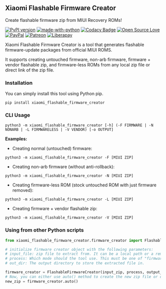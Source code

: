 ## Xiaomi Flashable Firmware Creator

Create flashable firmware zip from MIUI Recovery ROMs!

[![PyPI version](https://badge.fury.io/py/xiaomi-flashable-firmware-creator.svg)](https://pypi.org/project/xiaomi-flashable-firmware-creator/)
[![made-with-python](https://img.shields.io/badge/Made%20with-Python%203-3776AB?style=flat\&labelColor=3776AB\&logo=python\&logoColor=white\&link=https://www.python.org/)](https://www.python.org/)
[![Codacy Badge](https://app.codacy.com/project/badge/Grade/9c1f6cee01b74ef8a2fd0f0c787596a8)](https://www.codacy.com/gh/XiaomiFirmwareUpdater/xiaomi-flashable-firmware-creator.py/dashboard?utm_source=github.com\&utm_medium=referral\&utm_content=XiaomiFirmwareUpdater/xiaomi-flashable-firmware-creator.py\&utm_campaign=Badge_Grade)
[![Open Source Love](https://badges.frapsoft.com/os/v3/open-source.svg?v=103)](#) <br />
[![PayPal](https://img.shields.io/badge/PayPal-Donate-00457C?style=flat\&labelColor=00457C\&logo=PayPal\&logoColor=white\&link=https://www.paypal.me/yshalsager)](https://www.paypal.me/yshalsager)
[![Patreon](https://img.shields.io/badge/Patreon-Support-F96854?style=flat\&labelColor=F96854\&logo=Patreon\&logoColor=white\&link=https://www.paypal.me/yshalsager)](https://www.paypal.me/yshalsager)
[![Liberapay](https://img.shields.io/badge/Liberapay-Support-F6C915?style=flat\&labelColor=F6C915\&logo=Liberapay\&logoColor=white\&link=https://liberapay.com/yshalsager)](https://liberapay.com/yshalsager)

Xiaomi Flashable Firmware Creator is a tool that generates flashable firmware-update packages from official MIUI ROMS.

It supports creating untouched firmware, non-arb firmware, firmware + vendor flashable zip, and firmware-less ROMs from any local zip file or direct link of the zip file.

### Installation

You can simply install this tool using Python pip.

```shell script
pip install xiaomi_flashable_firmware_creator
```

### CLI Usage

```shell script
python3 -m xiaomi_flashable_firmware_creator [-h] (-F FIRMWARE | -N NONARB | -L FIRMWARELESS | -V VENDOR) [-o OUTPUT]
```

**Examples:**

*   Creating normal (untouched) firmware:

```shell script
python3 -m xiaomi_flashable_firmware_creator -F [MIUI ZIP]
```

*   Creating non-arb firmware (without anti-rollback):

```shell script
python3 -m xiaomi_flashable_firmware_creator -N [MIUI ZIP]
```

*   Creating firmware-less ROM (stock untouched ROM with just firmware removed):

```shell script
python3 -m xiaomi_flashable_firmware_creator -L [MIUI ZIP]
```

*   Creating firmware + vendor flashable zip:

```shell script
python3 -m xiaomi_flashable_firmware_creator -V [MIUI ZIP]
```

### Using from other Python scripts

```python
from xiaomi_flashable_firmware_creator.firmware_creator import FlashableFirmwareCreator

# initialize firmware creator object with the following parameters:
# input_file: zip file to extract from. It can be a local path or a remote direct url.
# process: Which mode should the tool use. This must be one of "firmware", "nonarb", "firmwareless" or "vendor".
# out_dir: The output directory to store the extracted file in.

firmware_creator = FlashableFirmwareCreator(input_zip, process, output_dir)
# Now, you can either use auto() method to create the new zip file or do stuff at your own using firmware_creator public methods.
new_zip = firmware_creator.auto()
```